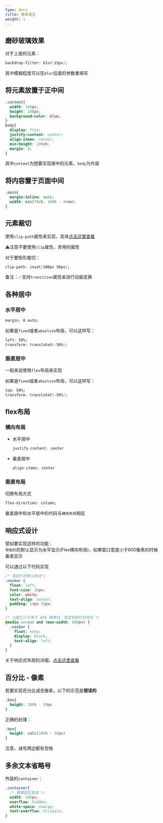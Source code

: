```yaml
---
type: docs
title: 常用语法
weight: 1
---
```



## 磨砂玻璃效果

对于上层的元素：

```css
backdrop-filter: blur(15px);
```

其中模糊程度可以在`blur`后面的参数重填写

## 将元素放置于正中间

```css
.content{
  width: 100px;
  height: 100px;
  background-color: blue;
}
body{
  display: flex;
  justify-content: center;
  align-items: center;
  min-height: 100vh;
  margin: 0;
}
```

其中`content`为想要实现居中的元素，`body`为外层


## 将内容置于页面中间

```css
.main{
  margin-inline: auto;
  width: min(70ch, 100% - 4rem);
}
```

## 元素裁切

使用`clip-path`属性来实现，具体[点击这里查看](https://developer.mozilla.org/zh-CN/docs/Web/CSS/clip-path)

⚠️注意不要使用`clip`属性，弃用的属性

对于要矩形裁切：

```css
clip-path: inset(100px 50px);
```

备注：✅支持`transition`属性来进行动画变换

## 各种居中

### 水平居中

```css
margin: 0 auto;
```

如果是`fixed`或者`absolute`布局，可以这样写：

```css
left: 50%;
transform: translateX(-50%);
```

### 垂直居中

一般来说使用`flex`布局来实现

如果是`fixed`或者`absolute`布局，可以这样写：

```css
top: 50%;
transform: translateY(-50%);
```

## flex布局

### 横向布局

- 水平居中

  ```css
  justify-content: center
  ```

- 垂直居中

  ``` css
  align-items: center
  ```

### 垂直布局

切换布局方式

``` css
flex-direction: column;
```

垂直居中和水平居中的代码与`横向布局`相反

## 响应式设计

譬如要实现这样的功能：  
`导航栏`的默认显示为水平显示(Flex横向布局)，如果窗口宽度小于600像素的时候垂直显示

可以通过以下代码实现

```css
/* 导航栏的默认样式*/
.navbar {
  float: left;
  font-size: 16px;
  color: white;
  text-align: center;
  padding: 14px 16px;
}

/* 当窗口小于等于 600 像素时，改变导航栏的样式 */
@media screen and (max-width: 600px) {
  .navbar {
    float: none;
    display: block;
    text-align: left;
  }
}
```

关于响应式布局的详细，[点击这里查看](https://developer.mozilla.org/zh-CN/docs/Learn/CSS/CSS_layout/Responsive_Design)

## 百分比 - 像素

若要实现百分比减去像素，以下的示范是**错误的**

```css
.box{
  height: 100% - 30px
}
```

正确的处理：

```css
.box{
  height: calc(100% - 30px)
}
```

注意，减号两边都有空格

## 多余文本省略号

外层的`container`：

```css
.container{
  /* 需要固定宽度 */
  width: 100px;
  overflow: hidden;
  white-space: nowrap;
  text-overflow: ellipsis;
}
```

  